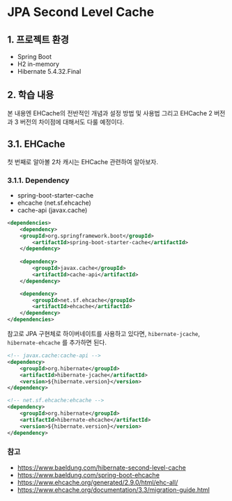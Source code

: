 # JPA Second Level Cache

## 1. 프로젝트 환경

- Spring Boot
- H2 in-memory
- Hibernate 5.4.32.Final

## 2. 학습 내용

본 내용엔 EHCache의 전반적인 개념과 설정 방법 및 사용법 그리고 EHCache 2 버전과 3 버전의 차이점에 대해서도 다룰 예정이다.

## 3.1. EHCache

첫 번째로 알아볼 2차 캐시는 EHCache 관련하여 알아보자.

### 3.1.1. Dependency

- spring-boot-starter-cache
- ehcache (net.sf.ehcache)
- cache-api (javax.cache)

```xml
<dependencies>
    <dependency>
    <groupId>org.springframework.boot</groupId>
        <artifactId>spring-boot-starter-cache</artifactId>
    </dependency>
    
    <dependency>
        <groupId>javax.cache</groupId>
        <artifactId>cache-api</artifactId>
    </dependency>

    <dependency>
        <groupId>net.sf.ehcache</groupId>
        <artifactId>ehcache</artifactId>
    </dependency>
</dependencies>
```


참고로 JPA 구현체로 하이버네이트를 사용하고 있다면, `hibernate-jcache`, `hibernate-ehcache` 를 추가하면 된다.

```xml
<!-- javax.cache:cache-api -->
<dependency>
    <groupId>org.hibernate</groupId>
    <artifactId>hibernate-jcache</artifactId>
    <version>${hibernate.version}</version>
</dependency>

<!-- net.sf.ehcache:ehcache -->
<dependency>
    <groupId>org.hibernate</groupId>
    <artifactId>hibernate-ehcache</artifactId>
    <version>${hibernate.version}</version>
</dependency>
```

### 참고

- https://www.baeldung.com/hibernate-second-level-cache
- https://www.baeldung.com/spring-boot-ehcache
- https://www.ehcache.org/generated/2.9.0/html/ehc-all/
- https://www.ehcache.org/documentation/3.3/migration-guide.html
